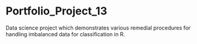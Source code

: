 # Portfolio_Project_13
Data science project which demonstrates various remedial procedures for handling imbalanced data for classification in R.
